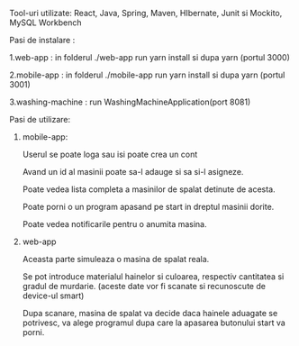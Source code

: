 Tool-uri utilizate: React, Java, Spring, Maven, HIbernate, Junit si Mockito, MySQL Workbench

Pasi de instalare : 

1.web-app : in folderul ./web-app run yarn install si dupa yarn (portul 3000)

2.mobile-app : in folderul ./mobile-app run yarn install si dupa yarn (portul 3001)

3.washing-machine : run WashingMachineApplication(port 8081)


Pasi de utilizare:  

1. mobile-app:
   
   Userul se poate loga sau isi poate crea un cont
  
   Avand un id al masinii poate sa-l adauge si sa si-l asigneze.
   
    Poate vedea lista completa a masinilor de spalat detinute de acesta.
   
    Poate porni o un program apasand pe start in dreptul masinii dorite.
   
    Poate vedea notificarile pentru o anumita masina.
   

2. web-app
   
    Aceasta parte simuleaza o masina de spalat reala.

    Se pot introduce materialul hainelor si culoarea, respectiv cantitatea si gradul de murdarie. (aceste date vor fi scanate si recunoscute de device-ul smart)

    Dupa scanare, masina de spalat va decide daca hainele aduagate se potrivesc, va alege programul dupa care la apasarea butonului start va porni.
  


    
   
